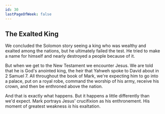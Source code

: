 ```yaml
---
id: 30
lastPageOfWeek: false
---
```


## The Exalted King

We concluded the Solomon story seeing a king who was wealthy and exalted among the nations, but he ultimately failed the test. He tried to make a name for himself and nearly destroyed a people because of it.

But when we get to the New Testament we encounter Jesus. We are told that he is God's anointed king, the heir that Yahweh spoke to David about in 2 Samuel 7. All throughout the book of Mark, we're expecting him to go into a palace, put on a royal robe, command the worship of his army, receive his crown, and then be enthroned above the nation.

And that is exactly what happens. But it happens a little differently than we'd expect. Mark portrays Jesus' crucifixion as his enthronement. His moment of greatest weakness _is_ his exaltation.